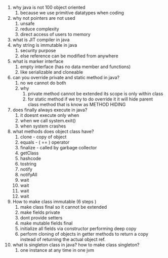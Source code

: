 1. why java is not 100 object oriented 
	1. because we use primitive datatypes when coding 
2. why not pointers are not used 
	1. unsafe 
	2. reduce complexity 
	3. direct access of users to memory 
3. what is JIT compiler in java 
4. why string is immutable in java
	1. security purpose 
	2. else reference can be modified from anywhere
5. what is marker interface
	1. empty interface (has no data member and functions)
	2. like serializable and cloneable 
6. can you override private and static method in java? 
	1. no we cannot do both 
	2. why 
		1. private method cannot be extended its scope is only within class 
		2. for static method if we try to do override it it will hide parent class method that is know as METHOD HIDING
7. does finally always execute in java? 
	1. it doesnt execute only when
	2. when we call system.exit()
	3. when system crashes
8. what methods does object class have?
	1. clone - copy of object 
	2. equals - ( == ) operator
	3. finalize - called by garbage collector 
	4. getClass 
	5. hashcode 
	6. tostring 
	7. notify 
	8. notifyAll
	9. wait 
	10. wait
	11. wait 
	12. wait 
9. How to make class immutable (6 steps )
	1. make class final so it cannot be extended 
	2. make fields private 
	3. dont provide setters 
	4. make mutable fields final 
	5. initialize all fields via constructor performing deep copy 
	6. perform cloning of objects in getter methods to return a copy instead of returning the actual object ref. 
10. what is singleton class in java? how to make class singleton? 
	1. one instance at any time in one jvm 